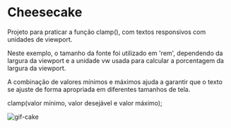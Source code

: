 # Cheesecake

Projeto para praticar a função clamp(), com textos responsivos com unidades de viewport.


Neste exemplo, o tamanho da fonte foi utilizado em 'rem', dependendo da largura da viewport e a unidade vw usada para calcular a porcentagem da largura da viewport.

A combinação de valores mínimos e máximos ajuda a garantir que o texto se ajuste de forma apropriada em diferentes tamanhos de tela.

clamp(valor mínimo, valor desejável e valor máximo);



![gif-cake](https://github.com/priscilha/Cheesecake/assets/81052476/c3e85a0d-ba90-4c52-8643-045b01392625)
